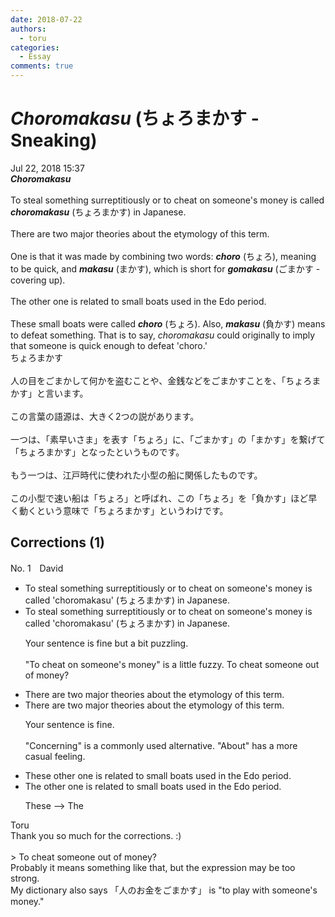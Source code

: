 ```yaml
---
date: 2018-07-22
authors:
  - toru
categories:
  - Essay
comments: true
---
```


# <strong><em>Choromakasu</strong></em> (ちょろまかす - Sneaking)
<div class="date">Jul 22, 2018 15:37</div>
<div id="post"><div id="body_show_ori">
<strong><em>Choromakasu</strong></em><br/><br/>To steal something surreptitiously or to cheat on someone's money is called <strong><em>choromakasu</em></strong> (ちょろまかす) in Japanese.<br/><br/>There are two major theories about the etymology of this term.<br/><br/>One is that it was made by combining two words: <strong><em>choro</em></strong> (ちょろ), meaning to be quick, and <strong><em>makasu</em></strong> (まかす), which is short for <strong><em>gomakasu</em></strong> (ごまかす - covering up).<br/><br/>The other one is related to small boats used in the Edo period.<br/><br/>These small boats were called <strong><em>choro</em></strong> (ちょろ). Also, <strong><em>makasu</em></strong> (負かす) means to defeat something. That is to say, <em>choromakasu</em> could originally to imply that someone is quick enough to defeat 'choro.'
</div></div>

<!-- more -->

<div id="post_ja"><div id="body_show_mo">
ちょろまかす<br/><br/>人の目をごまかして何かを盗むことや、金銭などをごまかすことを、「ちょろまかす」と言います。<br/><br/>この言葉の語源は、大きく2つの説があります。<br/><br/>一つは、「素早いさま」を表す「ちょろ」に、「ごまかす」の「まかす」を繋げて「ちょろまかす」となったというものです。<br/><br/>もう一つは、江戸時代に使われた小型の船に関係したものです。<br/><br/>この小型で速い船は「ちょろ」と呼ばれ、この「ちょろ」を「負かす」ほど早く動くという意味で「ちょろまかす」というわけです。
</div></div>

## Corrections (1)
<div id="block"><div class="first_name"> No. 1　<span class="just_name">David</span></div><div id="block2">
<ul class="correction_field">
<li class="incorrect">To steal something surreptitiously or to cheat on someone's money is called 'choromakasu' (ちょろまかす) in Japanese.</li>
<li class="corrected correct">
To steal something surreptitiously or to cheat on someone's money is called 'choromakasu' (ちょろまかす) in Japanese.
<p class="correction_comment">Your sentence is fine but a bit puzzling.<br/><br/> "To cheat on someone's money" is a little fuzzy.  To cheat someone out of money?</p>
</li>
</ul>
<ul class="correction_field">
<li class="incorrect">There are two major theories about the etymology of this term.</li>
<li class="corrected correct">
There are two major theories about the etymology of this term.
<p class="correction_comment">Your sentence is fine.<br/><br/> "Concerning" is a commonly used alternative. "About" has a more casual feeling.</p>
</li>
</ul>
<ul class="correction_field">
<li class="incorrect">These other one is related to small boats used in the Edo period.</li>
<li class="corrected correct">
The other one is related to small boats used in the Edo period.
<p class="correction_comment">These --&gt; The</p>
</li>
</ul>
</div><div class="name"><span class="just_name">Toru</span><br>
Thank you so much for the corrections. :)<br/><br/>&gt; To cheat someone out of money?<br/>Probably it means something like that, but the expression may be too strong.<br/>My dictionary also says 「人のお金をごまかす」 is "to play with someone's money."
</div>
</div>
